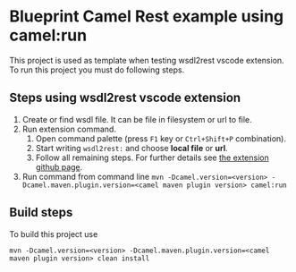 # Blueprint Camel Rest example using camel:run

This project is used as template when testing wsdl2rest vscode
extension. To run this project you must do following steps.

## Steps using wsdl2rest vscode extension

1. Create or find wsdl file. It can be file in filesystem or url to file.
2. Run extension command.
    1. Open command palette (press `F1` key or `Ctrl+Shift+P` combination).
    2. Start writing `wsdl2rest:` and choose **local file** or **url**.
    3. Follow all remaining steps. For further details see [the extension github page][wsdl2rest].
3. Run command from command line `mvn -Dcamel.version=<version> -Dcamel.maven.plugin.version=<camel maven plugin version> camel:run`


## Build steps

To build this project use

`mvn -Dcamel.version=<version> -Dcamel.maven.plugin.version=<camel maven plugin version> clean install`

[wsdl2rest]: https://github.com/camel-tooling/vscode-wsdl2rest
